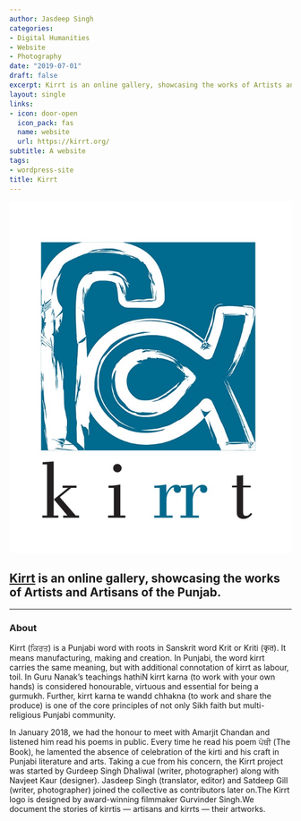 ```yaml
---
author: Jasdeep Singh
categories:
- Digital Humanities
- Website
- Photography
date: "2019-07-01"
draft: false
excerpt: Kirrt is an online gallery, showcasing the works of Artists and Artisans of the Punjab.
layout: single
links:
- icon: door-open
  icon_pack: fas
  name: website
  url: https://kirrt.org/
subtitle: A website
tags:
- wordpress-site
title: Kirrt
---
```


![Kirrt Logo](kirrt-logo.jpg)

## [Kirrt](https://kirrt.org) is an online gallery, showcasing the works of Artists and Artisans of the Punjab.

---

### About

Kirrt (ਕਿਰਤ) is a Punjabi word with roots in Sanskrit word Krit or Kriti (कृत). It means manufacturing, making and creation. In Punjabi, the word kirrt carries the same meaning, but with additional connotation of kirrt as labour, toil. In Guru Nanak’s teachings hathiN kirrt karna (to work with your own hands) is considered honourable, virtuous and essential for being a gurmukh. Further, kirrt karna te wandd chhakna (to work and share the produce) is one of the core principles of not only Sikh faith but multi-religious Punjabi community.

In January 2018, we had the honour to meet with Amarjit Chandan and listened him read his poems in public. Every time he read his poem ਪੋਥੀ (The Book), he lamented the absence of celebration of the kirti and his craft in Punjabi literature and arts. Taking a cue from his concern, the Kirrt project was started by Gurdeep Singh Dhaliwal (writer, photographer) along with Navjeet Kaur (designer). Jasdeep Singh (translator, editor) and Satdeep Gill (writer, photographer) joined the collective as contributors later on.The Kirrt logo is designed by award-winning filmmaker Gurvinder Singh.We document the stories of kirrtis — artisans and kirrts — their artworks.

